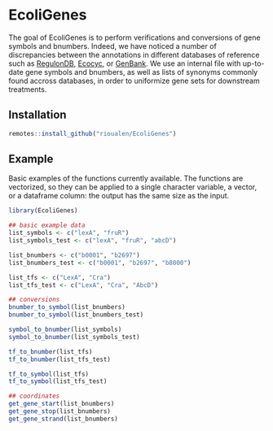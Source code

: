 
# EcoliGenes

<!-- badges: start -->
<!-- badges: end -->

The goal of EcoliGenes is to perform verifications and conversions of gene symbols and bnumbers. Indeed, we have noticed a number of discrepancies between the annotations in different databases of reference such as [RegulonDB](http://regulondb.ccg.unam.mx), [Ecocyc](https://ecocyc.org/), or [GenBank](https://www.ncbi.nlm.nih.gov/genbank/). We use an internal file with up-to-date gene symbols and bnumbers, as well as lists of synonyms commonly found accross databases, in order to uniformize gene sets for downstream treatments. 

## Installation

``` r
remotes::install_github("rioualen/EcoliGenes")
```

 
## Example

Basic examples of the functions currently available. The functions are vectorized, so they can be applied to a single character variable, a vector, or a dataframe column: the output has the same size as the input. 

``` r
library(EcoliGenes)

## basic example data
list_symbols <- c("lexA", "fruR")
list_symbols_test <- c("lexA", "fruR", "abcD")

list_bnumbers <- c("b0001", "b2697")
list_bnumbers_test <- c("b0001", "b2697", "b8000")

list_tfs <- c("LexA", "Cra")
list_tfs_test <- c("LexA", "Cra", "AbcD")

## conversions
bnumber_to_symbol(list_bnumbers)
bnumber_to_symbol(list_bnumbers_test)

symbol_to_bnumber(list_symbols)
symbol_to_bnumber(list_symbols_test)

tf_to_bnumber(list_tfs)
tf_to_bnumber(list_tfs_test)

tf_to_symbol(list_tfs)
tf_to_symbol(list_tfs_test)

## coordinates
get_gene_start(list_bnumbers)
get_gene_stop(list_bnumbers)
get_gene_strand(list_bnumbers)
```


